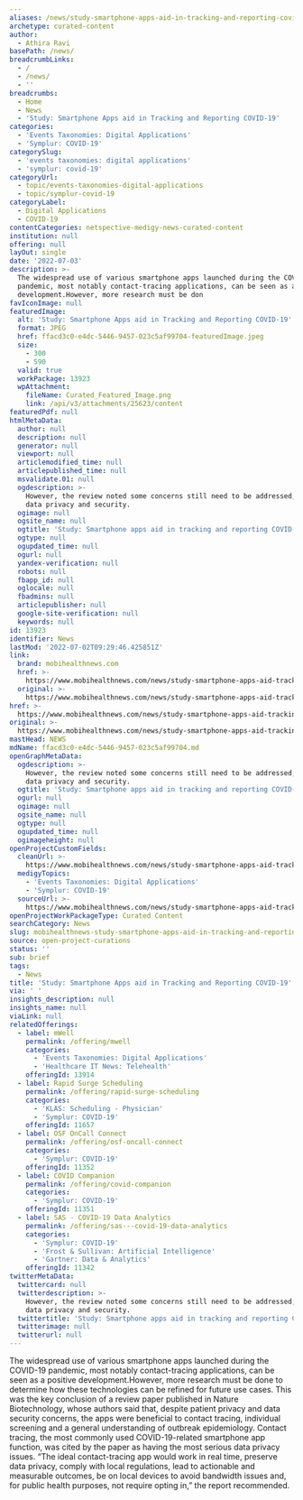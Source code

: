 ```yaml
---
aliases: /news/study-smartphone-apps-aid-in-tracking-and-reporting-covid-19
archetype: curated-content
author:
  - Athira Ravi
basePath: /news/
breadcrumbLinks:
  - /
  - /news/
  - ''
breadcrumbs:
  - Home
  - News
  - 'Study: Smartphone Apps aid in Tracking and Reporting COVID-19'
categories:
  - 'Events Taxonomies: Digital Applications'
  - 'Symplur: COVID-19'
categorySlug:
  - 'events taxonomies: digital applications'
  - 'symplur: covid-19'
categoryUrl:
  - topic/events-taxonomies-digital-applications
  - topic/symplur-covid-19
categoryLabel:
  - Digital Applications
  - COVID-19
contentCategories: netspective-medigy-news-curated-content
institution: null
offering: null
layOut: single
date: '2022-07-03'
description: >-
  The widespread use of various smartphone apps launched during the COVID-19
  pandemic, most notably contact-tracing applications, can be seen as a positive
  development.However, more research must be don
favIconImage: null
featuredImage:
  alt: 'Study: Smartphone Apps aid in Tracking and Reporting COVID-19'
  format: JPEG
  href: ffacd3c0-e4dc-5446-9457-023c5af99704-featuredImage.jpeg
  size:
    - 300
    - 590
  valid: true
  workPackage: 13923
  wpAttachment:
    fileName: Curated_Featured_Image.png
    link: /api/v3/attachments/25623/content
featuredPdf: null
htmlMetaData:
  author: null
  description: null
  generator: null
  viewport: null
  articlemodified_time: null
  articlepublished_time: null
  msvalidate.01: null
  ogdescription: >-
    However, the review noted some concerns still need to be addressed, like
    data privacy and security.
  ogimage: null
  ogsite_name: null
  ogtitle: 'Study: Smartphone apps aid in tracking and reporting COVID-19'
  ogtype: null
  ogupdated_time: null
  ogurl: null
  yandex-verification: null
  robots: null
  fbapp_id: null
  oglocale: null
  fbadmins: null
  articlepublisher: null
  google-site-verification: null
  keywords: null
id: 13923
identifier: News
lastMod: '2022-07-02T09:29:46.425851Z'
link:
  brand: mobihealthnews.com
  href: >-
    https://www.mobihealthnews.com/news/study-smartphone-apps-aid-tracking-reporting-covid-19
  original: >-
    https://www.mobihealthnews.com/news/study-smartphone-apps-aid-tracking-reporting-covid-19
href: >-
  https://www.mobihealthnews.com/news/study-smartphone-apps-aid-tracking-reporting-covid-19
original: >-
  https://www.mobihealthnews.com/news/study-smartphone-apps-aid-tracking-reporting-covid-19
mastHead: NEWS
mdName: ffacd3c0-e4dc-5446-9457-023c5af99704.md
openGraphMetaData:
  ogdescription: >-
    However, the review noted some concerns still need to be addressed, like
    data privacy and security.
  ogtitle: 'Study: Smartphone apps aid in tracking and reporting COVID-19'
  ogurl: null
  ogimage: null
  ogsite_name: null
  ogtype: null
  ogupdated_time: null
  ogimageheight: null
openProjectCustomFields:
  cleanUrl: >-
    https://www.mobihealthnews.com/news/study-smartphone-apps-aid-tracking-reporting-covid-19
  medigyTopics:
    - 'Events Taxonomies: Digital Applications'
    - 'Symplur: COVID-19'
  sourceUrl: >-
    https://www.mobihealthnews.com/news/study-smartphone-apps-aid-tracking-reporting-covid-19
openProjectWorkPackageType: Curated Content
searchCategory: News
slug: mobihealthnews-study-smartphone-apps-aid-in-tracking-and-reporting-covid-19
source: open-project-curations
status: ''
sub: brief
tags:
  - News
title: 'Study: Smartphone Apps aid in Tracking and Reporting COVID-19'
via: ' '
insights_description: null
insights_name: null
viaLink: null
relatedOfferings:
  - label: mWell
    permalink: /offering/mwell
    categories:
      - 'Events Taxonomies: Digital Applications'
      - 'Healthcare IT News: Telehealth'
    offeringId: 13914
  - label: Rapid Surge Scheduling
    permalink: /offering/rapid-surge-scheduling
    categories:
      - 'KLAS: Scheduling - Physician'
      - 'Symplur: COVID-19'
    offeringId: 11657
  - label: OSF OnCall Connect
    permalink: /offering/osf-oncall-connect
    categories:
      - 'Symplur: COVID-19'
    offeringId: 11352
  - label: COVID Companion
    permalink: /offering/covid-companion
    categories:
      - 'Symplur: COVID-19'
    offeringId: 11351
  - label: SAS - COVID-19 Data Analytics
    permalink: /offering/sas---covid-19-data-analytics
    categories:
      - 'Symplur: COVID-19'
      - 'Frost & Sullivan: Artificial Intelligence'
      - 'Gartner: Data & Analytics'
    offeringId: 11342
twitterMetaData:
  twittercard: null
  twitterdescription: >-
    However, the review noted some concerns still need to be addressed, like
    data privacy and security.
  twittertitle: 'Study: Smartphone apps aid in tracking and reporting COVID-19'
  twitterimage: null
  twitterurl: null
---
```

<p>The widespread use of various smartphone apps launched during the COVID-19 pandemic, most notably contact-tracing applications, can be seen as a positive development.However, more research must be done to determine how these technologies can be refined for future use cases.
This was the key conclusion of a review paper published in Nature Biotechnology, whose authors said that, despite patient privacy and data security concerns, the apps were beneficial to contact tracing, individual screening and a general understanding of outbreak epidemiology.
Contact tracing, the most commonly used COVID-19-related smartphone app function, was cited by the paper as having the most serious data privacy issues.
“The ideal contact-tracing app would work in real time, preserve data privacy, comply with local regulations, lead to actionable and measurable outcomes, be on local devices to avoid bandwidth issues and, for public health purposes, not require opting in,” the report recommended.</p>